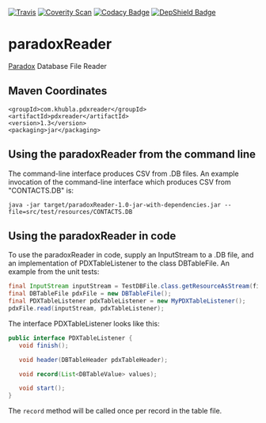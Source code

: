 [![Travis](https://travis-ci.org/teverett/paradoxReader.svg?branch=master)](https://travis-ci.org/teverett/paradoxReader)
[![Coverity Scan](https://img.shields.io/coverity/scan/3997.svg)](https://scan.coverity.com/projects/teverett-paradoxreader)
[![Codacy Badge](https://api.codacy.com/project/badge/Grade/0879c97ba4134bacace2e0260d8547da)](https://www.codacy.com/app/teverett/paradoxReader?utm_source=github.com&amp;utm_medium=referral&amp;utm_content=teverett/paradoxReader&amp;utm_campaign=Badge_Grade)
[![DepShield Badge](https://depshield.sonatype.org/badges/teverett/paradoxReader/depshield.svg)](https://depshield.github.io)

paradoxReader
=============

[Paradox](https://en.wikipedia.org/wiki/Paradox_(database)) Database File Reader

Maven Coordinates
-------------

```
<groupId>com.khubla.pdxreader</groupId>
<artifactId>pdxreader</artifactId>
<version>1.3</version>
<packaging>jar</packaging>
```

Using the paradoxReader from the command line
-------------

The command-line interface produces CSV from .DB files.  An example invocation of the command-line interface which produces CSV from "CONTACTS.DB" is:

`java -jar target/paradoxReader-1.0-jar-with-dependencies.jar --file=src/test/resources/CONTACTS.DB`

Using the paradoxReader in code
--------------

To use the paradoxReader in code, supply an InputStream to a .DB file, and an implementation of PDXTableListener to the class DBTableFile.  An example from the unit tests:

```java
final InputStream inputStream = TestDBFile.class.getResourceAsStream(filename);
final DBTableFile pdxFile = new DBTableFile();
final PDXTableListener pdxTableListener = new MyPDXTableListener();
pdxFile.read(inputStream, pdxTableListener);
```

The interface PDXTableListener looks like this:

```java
public interface PDXTableListener {
   void finish();

   void header(DBTableHeader pdxTableHeader);

   void record(List<DBTableValue> values);

   void start();
}
```

The `record` method will be called once per record in the table file.


